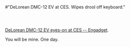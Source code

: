 #"DeLorean DMC-12 EV at CES. Wipes drool off keyboard."

&nbsp;
<p style="text-align: center;"><a href="http://www.engadget.com/2012/01/14/delorean-dmc-12-ev-eyes-on-at-ces/?utm_source=twitterfeed&amp;utm_medium=twitter"><img src='http://conoroneill.net/wp-content/uploads/2012/01/dsc0096-1326502123.jpg' alt='' /></a></p>
<a href="http://www.engadget.com/2012/01/14/delorean-dmc-12-ev-eyes-on-at-ces/?utm_source=twitterfeed&amp;utm_medium=twitter">DeLorean DMC-12 EV eyes-on at CES -- Engadget</a>.

You will be mine. One day.

&nbsp;